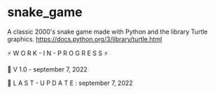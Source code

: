 # snake_game
A classic 2000's snake game made with Python and the library Turtle graphics. 
https://docs.python.org/3/library/turtle.html

⚡ W O R K - I N - P R O G R E S S ⚡

🦾 V 1.0 - september 7, 2022

🔧 L A S T - U P D A T E : september 7, 2022
